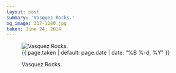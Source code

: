 ```yaml
---
layout: post
summary: 'Vasquez Rocks.'
og_image: 337-1280.jpg
taken: June 24, 2014
---
```


<figure class="post" data-src="{{ site.assets_url }}/{{ page.og_image }}">
<img alt="Vasquez Rocks." sizes="(min-width: 700px) 50vw, calc(100vw - 2rem)" src="{{ site.assets_url }}/337-640.jpg" srcset="{{ site.assets_url }}/337-1280.jpg 1280w, {{ site.assets_url }}/337-960.jpg 960w, {{ site.assets_url }}/337-640.jpg 640w, {{ site.assets_url }}/337-320.jpg 320w"/>
<figcaption>
<time>{{ page.taken | default: page.date | date: "%B %-d, %Y" }}</time>
<p>Vasquez Rocks.</p>
</figcaption>
</figure>
